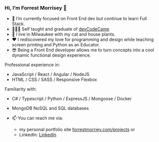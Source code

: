 ### Hi, I’m Forrest Morrisey 👋  
- 🌱  I’m currently focused on Front End dev but continue to learn Full Stack. 
- 🧑🏻‍💻  Self taught and graduate of [devCodeCamp](https://devcodecamp.com/)
- 👀  I live in Milwaukee with my cat and house plants. 
- ❤️  I rediscovered my love for programming and design while teaching screen printing and Python as an Educator. 
- 😎  Being a Front End developer allows me to turn concepts into a cool dynamic functional design experience.

Professional experience in:
- JavaScript / React / Angular / NodeJS
- HTML / CSS / SASS / Responsive Flexbox

Familiarity with:
 - C# / Typescript / Python / ExpressJS / Mongoose / Docker
 - MongoDB NoSQL and SQL databases
 
- 📫  You can reach me via:
  - my personal portfolio site [forrestmorriey.com/projects](https://www.forrestmorrisey.com/projects) or
  - LinkedIn: [LinkedIn](https://www.linkedin.com/in/forrestmorrisey/)
